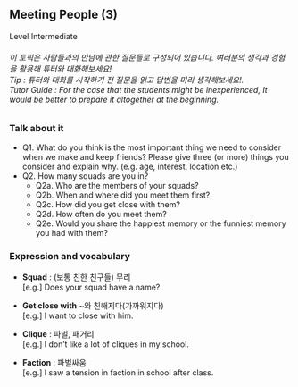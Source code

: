 ## Meeting People (3)
Level Intermediate
###### 이 토픽은 사람들과의 만남에 관한 질문들로 구성되어 있습니다. 여러분의 생각과 경험을 활용해 튜터와 대화해보세요!<br/>Tip : 튜터와 대화를 시작하기 전 질문을 읽고 답변을 미리 생각해보세요!.<br/>Tutor Guide : For the case that the students might be inexperienced, It would be better to prepare it altogether at the beginning.

### Talk about it
- Q1. What do you think is the most important thing we need to consider when we make and keep friends? Please give three (or more) things you consider and explain why. (e.g. age, interest, location etc.)
- Q2. How many squads are you in?
  - Q2a. Who are the members of your squads?
  - Q2b. When and where did you meet them first?
  - Q2c. How did you get close with them?
  - Q2d. How often do you meet them?
  - Q2e. Would you share the happiest memory or the funniest memory you had with them?
### Expression and vocabulary
- **Squad** : (보통 친한 친구들) 무리  
[e.g.] Does your squad have a name?

- **Get close with** ~와 친해지다(가까워지다)  
[e.g.] I want to close with him.
- **Clique** : 파벌, 패거리  
[e.g.] I don’t like a lot of cliques in my school.

- **Faction** : 파벌싸움  
[e.g.] I saw a tension in faction in school after class.


